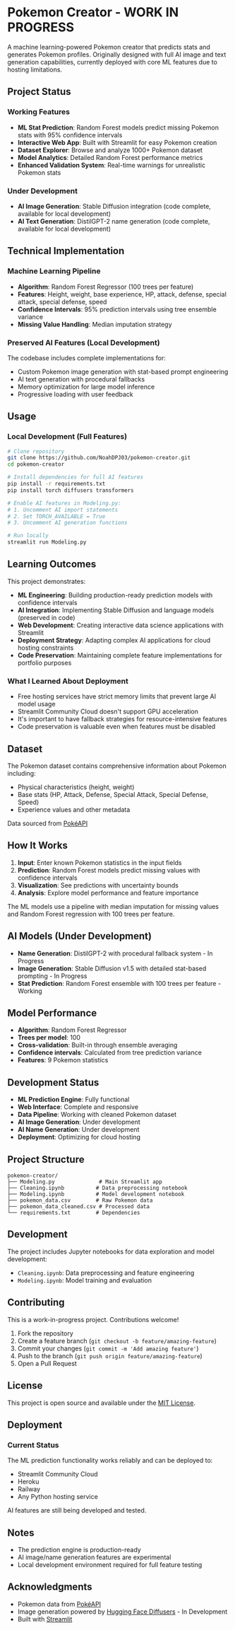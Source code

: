 # Pokemon Creator - WORK IN PROGRESS

A machine learning-powered Pokemon creator that predicts stats and generates Pokemon profiles. Originally designed with full AI image and text generation capabilities, currently deployed with core ML features due to hosting limitations.

## Project Status

### Working Features
- **ML Stat Prediction**: Random Forest models predict missing Pokemon stats with 95% confidence intervals
- **Interactive Web App**: Built with Streamlit for easy Pokemon creation
- **Dataset Explorer**: Browse and analyze 1000+ Pokemon dataset
- **Model Analytics**: Detailed Random Forest performance metrics
- **Enhanced Validation System**: Real-time warnings for unrealistic Pokemon stats

### Under Development
- **AI Image Generation**: Stable Diffusion integration (code complete, available for local development)
- **AI Text Generation**: DistilGPT-2 name generation (code complete, available for local development)

## Technical Implementation

### Machine Learning Pipeline
- **Algorithm**: Random Forest Regressor (100 trees per feature)
- **Features**: Height, weight, base experience, HP, attack, defense, special attack, special defense, speed
- **Confidence Intervals**: 95% prediction intervals using tree ensemble variance
- **Missing Value Handling**: Median imputation strategy

### Preserved AI Features (Local Development)
The codebase includes complete implementations for:
- Custom Pokemon image generation with stat-based prompt engineering
- AI text generation with procedural fallbacks
- Memory optimization for large model inference
- Progressive loading with user feedback

## Usage

### Local Development (Full Features)
```bash
# Clone repository
git clone https://github.com/NoahDPJ03/pokemon-creator.git
cd pokemon-creator

# Install dependencies for full AI features
pip install -r requirements.txt
pip install torch diffusers transformers

# Enable AI features in Modeling.py:
# 1. Uncomment AI import statements
# 2. Set TORCH_AVAILABLE = True
# 3. Uncomment AI generation functions

# Run locally
streamlit run Modeling.py
```

## Learning Outcomes

This project demonstrates:
- **ML Engineering**: Building production-ready prediction models with confidence intervals
- **AI Integration**: Implementing Stable Diffusion and language models (preserved in code)
- **Web Development**: Creating interactive data science applications with Streamlit
- **Deployment Strategy**: Adapting complex AI applications for cloud hosting constraints
- **Code Preservation**: Maintaining complete feature implementations for portfolio purposes

### What I Learned About Deployment

- Free hosting services have strict memory limits that prevent large AI model usage
- Streamlit Community Cloud doesn't support GPU acceleration
- It's important to have fallback strategies for resource-intensive features
- Code preservation is valuable even when features must be disabled

## Dataset

The Pokemon dataset contains comprehensive information about Pokemon including:
- Physical characteristics (height, weight)
- Base stats (HP, Attack, Defense, Special Attack, Special Defense, Speed)
- Experience values and other metadata

Data sourced from [PokéAPI](https://pokeapi.co/)

## How It Works

1. **Input**: Enter known Pokemon statistics in the input fields
2. **Prediction**: Random Forest models predict missing values with confidence intervals
3. **Visualization**: See predictions with uncertainty bounds
4. **Analysis**: Explore model performance and feature importance

The ML models use a pipeline with median imputation for missing values and Random Forest regression with 100 trees per feature.

## AI Models (Under Development)

- **Name Generation**: DistilGPT-2 with procedural fallback system - In Progress
- **Image Generation**: Stable Diffusion v1.5 with detailed stat-based prompting - In Progress
- **Stat Prediction**: Random Forest ensemble with 100 trees per feature - Working

## Model Performance

- **Algorithm**: Random Forest Regressor
- **Trees per model**: 100 
- **Cross-validation**: Built-in through ensemble averaging
- **Confidence intervals**: Calculated from tree prediction variance
- **Features**: 9 Pokemon statistics

## Development Status

- **ML Prediction Engine**: Fully functional
- **Web Interface**: Complete and responsive  
- **Data Pipeline**: Working with cleaned Pokemon dataset
- **AI Image Generation**: Under development
- **AI Name Generation**: Under development
- **Deployment**: Optimizing for cloud hosting

## Project Structure

```
pokemon-creator/
├── Modeling.py              # Main Streamlit app
├── Cleaning.ipynb          # Data preprocessing notebook
├── Modeling.ipynb          # Model development notebook
├── pokemon_data.csv        # Raw Pokemon data
├── pokemon_data_cleaned.csv # Processed data
└── requirements.txt        # Dependencies
```

## Development

The project includes Jupyter notebooks for data exploration and model development:
- `Cleaning.ipynb`: Data preprocessing and feature engineering
- `Modeling.ipynb`: Model training and evaluation

## Contributing

This is a work-in-progress project. Contributions welcome!

1. Fork the repository
2. Create a feature branch (`git checkout -b feature/amazing-feature`)
3. Commit your changes (`git commit -m 'Add amazing feature'`)
4. Push to the branch (`git push origin feature/amazing-feature`)
5. Open a Pull Request

## License

This project is open source and available under the [MIT License](LICENSE).

## Deployment

### Current Status
The ML prediction functionality works reliably and can be deployed to:
- Streamlit Community Cloud
- Heroku
- Railway
- Any Python hosting service

AI features are still being developed and tested.

## Notes

- The prediction engine is production-ready
- AI image/name generation features are experimental
- Local development environment required for full feature testing

## Acknowledgments

- Pokemon data from [PokéAPI](https://pokeapi.co/)
- Image generation powered by [Hugging Face Diffusers](https://github.com/huggingface/diffusers) - In Development
- Built with [Streamlit](https://streamlit.io/)
